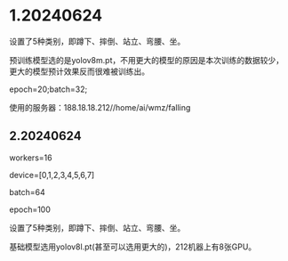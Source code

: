 # 1.20240624

设置了5种类别，即蹲下、摔倒、站立、弯腰、坐。

预训练模型选的是yolov8m.pt，不用更大的模型的原因是本次训练的数据较少，更大的模型预计效果反而很难被训练出。

epoch=20;batch=32;

使用的服务器：188.18.18.212//home/ai/wmz/falling

## 2.20240624

workers=16

device=[0,1,2,3,4,5,6,7]

batch=64

epoch=100

设置了5种类别，即蹲下、摔倒、站立、弯腰、坐。

基础模型选用yolov8l.pt(甚至可以选用更大的)，212机器上有8张GPU。

